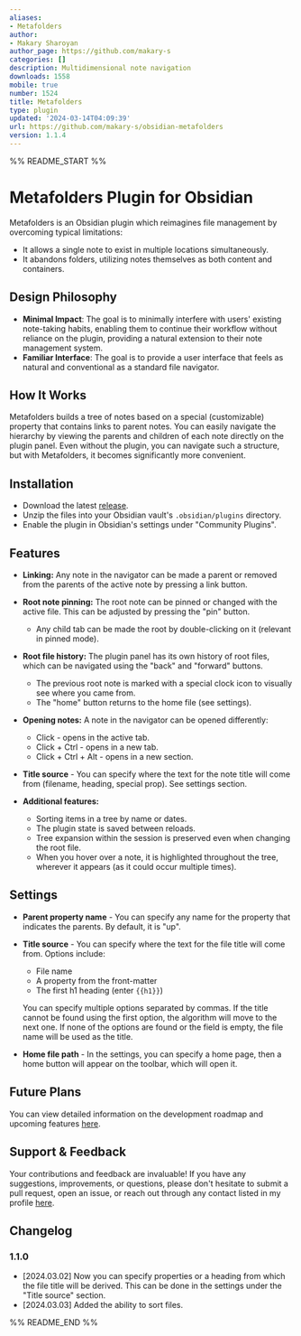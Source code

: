 ```yaml
---
aliases:
- Metafolders
author:
- Makary Sharoyan
author_page: https://github.com/makary-s
categories: []
description: Multidimensional note navigation
downloads: 1558
mobile: true
number: 1524
title: Metafolders
type: plugin
updated: '2024-03-14T04:09:39'
url: https://github.com/makary-s/obsidian-metafolders
version: 1.1.4
---
```


%% README_START %%

# Metafolders Plugin for Obsidian

Metafolders is an Obsidian plugin which reimagines file management by overcoming typical limitations:

-   It allows a single note to exist in multiple locations simultaneously.
-   It abandons folders, utilizing notes themselves as both content and containers.

## Design Philosophy

-   **Minimal Impact**: The goal is to minimally interfere with users' existing note-taking habits, enabling them to continue their workflow without reliance on the plugin, providing a natural extension to their note management system.
-   **Familiar Interface**: The goal is to provide a user interface that feels as natural and conventional as a standard file navigator.

## How It Works

Metafolders builds a tree of notes based on a special (customizable) property that contains links to parent notes. You can easily navigate the hierarchy by viewing the parents and children of each note directly on the plugin panel. Even without the plugin, you can navigate such a structure, but with Metafolders, it becomes significantly more convenient.

## Installation

-   Download the latest [release](https://github.com/makary-s/obsidian-metafolders/releases).
-   Unzip the files into your Obsidian vault's `.obsidian/plugins` directory.
-   Enable the plugin in Obsidian's settings under "Community Plugins".

## Features

-   **Linking:** Any note in the navigator can be made a parent or removed from the parents of the active note by pressing a link button.

-   **Root note pinning:** The root note can be pinned or changed with the active file. This can be adjusted by pressing the "pin" button.

    -   Any child tab can be made the root by double-clicking on it (relevant in pinned mode).

-   **Root file history:** The plugin panel has its own history of root files, which can be navigated using the "back" and "forward" buttons.

    -   The previous root note is marked with a special clock icon to visually see where you came from.
    -   The "home" button returns to the home file (see settings).

-   **Opening notes:** A note in the navigator can be opened differently:

    -   Click - opens in the active tab.
    -   Click + Ctrl - opens in a new tab.
    -   Click + Ctrl + Alt - opens in a new section.

-   **Title source** - You can specify where the text for the note title will come from (filename, heading, special prop). See settings section.

-   **Additional features:**

    -   Sorting items in a tree by name or dates.
    -   The plugin state is saved between reloads.
    -   Tree expansion within the session is preserved even when changing the root file.
    -   When you hover over a note, it is highlighted throughout the tree, wherever it appears (as it could occur multiple times).

## Settings

-   **Parent property name** - You can specify any name for the property that indicates the parents. By default, it is "up".

-   **Title source** - You can specify where the text for the file title will come from. Options include:

    -   File name
    -   A property from the front-matter
    -   The first h1 heading (enter `{{h1}}`)

    You can specify multiple options separated by commas. If the title cannot be found using the first option, the algorithm will move to the next one. If none of the options are found or the field is empty, the file name will be used as the title.

-   **Home file path** - In the settings, you can specify a home page, then a home button will appear on the toolbar, which will open it.

## Future Plans

You can view detailed information on the development roadmap and upcoming features [here](https://github.com/users/makary-s/projects/1/views/1).

## Support & Feedback

Your contributions and feedback are invaluable! If you have any suggestions, improvements, or questions, please don't hesitate to submit a pull request, open an issue, or reach out through any contact listed in my profile [here](https://github.com/makary-s).

## Changelog

### 1.1.0

-   [2024.03.02] Now you can specify properties or a heading from which the file title will be derived. This can be done in the settings under the "Title source" section.
-   [2024.03.03] Added the ability to sort files.


%% README_END %%